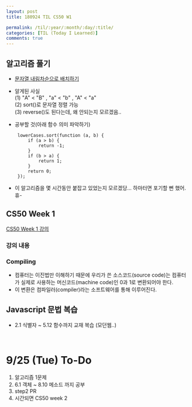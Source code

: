 ```yaml
---
layout: post
title: 180924 TIL CS50 W1

permalink: /til/:year/:month/:day/:title/
categories: [TIL (Today I Learned)]
comments: true
---
```

## 알고리즘 풀기
- [문자열 내림차순으로 배치하기](https://gist.github.com/developersoom/4382cac949289543cf75ff7728805e78)

- 알게된 사실<br>
(1) "A" < "B"  , "a" < "b" , "A" < "a" <br>
(2) sort()로 문자열 정렬 가능 <br>
(3) reverse()도 된다는데, 왜 안되는지 모르겠음.. <br>

- 공부할 것(아래 함수 의미 파악하기)
    ```text
     lowerCases.sort(function (a, b) {
         if (a > b) {
             return -1;
         }
         if (b > a) {
             return 1;
         }
         return 0;
     });
    ```
- 이 알고리즘을 몇 시간동안 붙잡고 있었는지 모르겠당... 하마터면 포기할 뻔 했어. 휴- 

## CS50 Week 1
[CS50 Week 1 강의](https://courses.edx.org/courses/course-v1:HarvardX+CS50+X/courseware/bdc606f10e7347f6a61a341c4544bbf7/71a3739357a54a0e81348468341214b3/2?activate_block_id=block-v1%3AHarvardX%2BCS50%2BX%2Btype%40vertical%2Bblock%40b769be6cb2ae4d7fbf95efb88b9f4645)

### **강의 내용**

### Compiling
- 컴퓨터는 이진법만 이해하기 때문에 우리가 쓴 소스코드(source code)는 컴퓨터가 실제로 사용하는 머신코드(machine code)인 0과 1로 변환되어야 한다.
- 이 변환은 컴파일러(compiler)라는 소프트웨어를 통해 이루어진다. 

## Javascript 문법 복습
- 2.1 식별자 ~ 5.12 함수까지 교재 복습 (모던웹..)

<br>

# 9/25 (Tue) To-Do
1. 알고리즘 1문제
2. 6.1 객체 ~ 8.10 메소드 까지 공부 
3. step2 PR 
4. 시간되면 CS50 week 2
